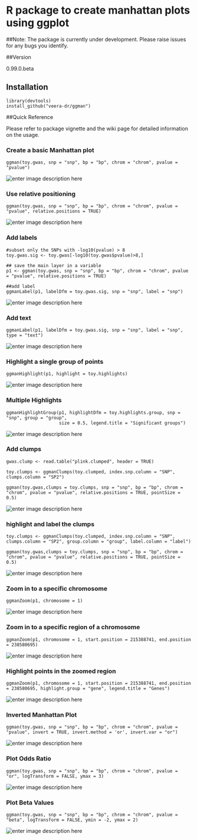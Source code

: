 


# R package to create manhattan plots using ggplot 

##Note: 
The package is currently under development.  Please raise issues for any bugs you identify.

##Version

0.99.0.beta

## Installation

```
library(devtools)
install_github("veera-dr/ggman")
```

##Quick Reference 

Please refer to package vignette and the wiki page for detailed information on the usage. 

### Create a basic Manhattan plot 

```
ggman(toy.gwas, snp = "snp", bp = "bp", chrom = "chrom", pvalue = "pvalue")
```

![enter image description here](https://github.com/veera-dr/storage_ggman/blob/master/plots/p1.png)


### Use relative positioning 

```
ggman(toy.gwas, snp = "snp", bp = "bp", chrom = "chrom", pvalue = "pvalue", relative.positions = TRUE)
```

![enter image description here](https://github.com/veera-dr/storage_ggman/blob/master/plots/p2.png)

### Add labels 

```
#subset only the SNPs with -log10(pvalue) > 8
toy.gwas.sig <- toy.gwas[-log10(toy.gwas$pvalue)>8,]

## save the main layer in a variable
p1 <- ggman(toy.gwas, snp = "snp", bp = "bp", chrom = "chrom", pvalue = "pvalue", relative.positions = TRUE)

##add label
ggmanLabel(p1, labelDfm = toy.gwas.sig, snp = "snp", label = "snp")
```

![enter image description here](https://github.com/veera-dr/storage_ggman/blob/master/plots/p3.png)
### Add text

```
ggmanLabel(p1, labelDfm = toy.gwas.sig, snp = "snp", label = "snp", type = "text")
```

![enter image description here](https://github.com/veera-dr/storage_ggman/blob/master/plots/p4.png)



### Highlight a single group of points

```
ggmanHighlight(p1, highlight = toy.highlights)
```

![enter image description here](https://github.com/veera-dr/storage_ggman/blob/master/plots/p5.png)

### Multiple Highlights

```
ggmanHighlightGroup(p1, highlightDfm = toy.highlights.group, snp = "snp", group = "group", 
                    size = 0.5, legend.title = "Significant groups")
```

![enter image description here](https://github.com/veera-dr/storage_ggman/blob/master/plots/p6.png)

### Add clumps

```
gwas.clump <- read.table("plink.clumped", header = TRUE)

toy.clumps <- ggmanClumps(toy.clumped, index.snp.column = "SNP", clumps.column = "SP2") 

ggman(toy.gwas,clumps = toy.clumps, snp = "snp", bp = "bp", chrom = "chrom", pvalue = "pvalue", relative.positions = TRUE, pointSize = 0.5)
```

![enter image description here](https://github.com/veera-dr/storage_ggman/blob/master/plots/p7.png)

### highlight and label the clumps

```
toy.clumps <- ggmanClumps(toy.clumped, index.snp.column = "SNP", clumps.column = "SP2", group.column = "group", label.column = "label") 

ggman(toy.gwas,clumps = toy.clumps, snp = "snp", bp = "bp", chrom = "chrom", pvalue = "pvalue", relative.positions = TRUE, pointSize = 0.5)
```

![enter image description here](https://github.com/veera-dr/storage_ggman/blob/master/plots/p8.png)

### Zoom in to a specific chromosome
```
ggmanZoom(p1, chromosome = 1)
```

![enter image description here](https://github.com/veera-dr/storage_ggman/blob/master/plots/p9.png)

### Zoom in to a specific region of a chromosome
```
ggmanZoom(p1, chromosome = 1, start.position = 215388741, end.position = 238580695)

```

![enter image description here](https://github.com/veera-dr/storage_ggman/blob/master/plots/p10.png)

### Highlight points in the zoomed region

```
ggmanZoom(p1, chromosome = 1, start.position = 215388741, end.position = 238580695, highlight.group = "gene", legend.title = "Genes")
```
![enter image description here](https://github.com/veera-dr/storage_ggman/blob/master/plots/p11.png)

### Inverted Manhattan Plot

```
ggman(toy.gwas, snp = "snp", bp = "bp", chrom = "chrom", pvalue = "pvalue", invert = TRUE, invert.method = 'or', invert.var = "or")
```
![enter image description here](https://github.com/veera-dr/storage_ggman/blob/master/plots/p12a.png)

### Plot Odds Ratio
```
ggman(toy.gwas, snp = "snp", bp = "bp", chrom = "chrom", pvalue = "or", logTransform = FALSE, ymax = 3)
```

![enter image description here](https://github.com/veera-dr/storage_ggman/blob/master/plots/oddsratio.png)

### Plot Beta Values

```
ggman(toy.gwas, snp = "snp", bp = "bp", chrom = "chrom", pvalue = "beta", logTransform = FALSE, ymin = -2, ymax = 2)
```

![enter image description here](https://github.com/veera-dr/storage_ggman/blob/master/plots/p13.png)